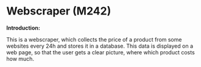 # Webscraper (M242)

**Introduction:** 

This is a webscraper, which collects the price of a product from some websites every 24h and stores it in a database. This data is displayed on a web page, so that the user gets a clear picture, where which product costs how much.
